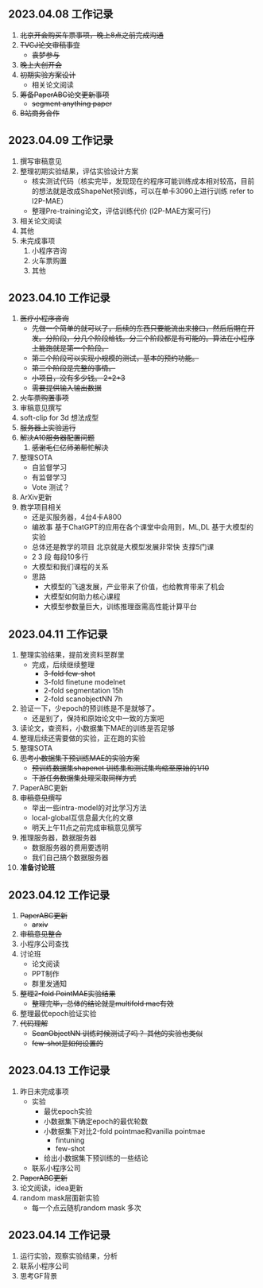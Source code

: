## 2023.04.08 工作记录
1. ~~北京开会购买车票事项，晚上8点之前完成沟通~~
2. ~~TVCJ论文审稿事宜~~
    * ~~袁梦参与~~
3. ~~晚上大创开会~~
4. ~~初期实验方案设计~~
    * 相关论文阅读
5. ~~筹备PaperABC论文更新事项~~
    * ~~segment anything paper~~
6. ~~B站商务合作~~

## 2023.04.09 工作记录
1. 撰写审稿意见
2. 整理初期实验结果，评估实验设计方案
    * 核实测试代码（核实完毕，发现现在的程序可能训练成本相对较高，目前的想法就是改成ShapeNet预训练，可以在单卡3090上进行训练 refer to I2P-MAE）
    * 整理Pre-training论文，评估训练代价 (I2P-MAE方案可行)
3. 相关论文阅读
4. 其他
5. 未完成事项
    1. 小程序咨询
    2. 火车票购置
    3. 其他

## 2023.04.10 工作记录
1. ~~医疗小程序咨询~~
    * ~~先做一个简单的就可以了，后续的东西只要能流出来接口，然后后期在开发。分阶段，分几个阶段给钱。分三个阶段都是有可能的。算法在小程序上能跑就是第一个阶段。~~
    * ~~第二个阶段可以实现小规模的测试，基本的预约功能。~~
    * ~~第三个阶段是完整的事情。~~
    * ~~小项目，没有多少钱。 2+2+3~~
    * ~~需要提供输入输出数据~~
2. ~~火车票购置事项~~
3. 审稿意见撰写
4. soft-clip for 3d 想法成型
5. ~~服务器上实验运行~~
6. ~~解决A10服务器配置问题~~
    1. ~~感谢毛仁亿师弟帮忙解决~~
7. 整理SOTA
    * 自监督学习
    * 有监督学习
    * Vote 测试？
8. ArXiv更新
9. 教学项目相关
    * 还是买服务器，4台4卡A800
    * 编故事 基于ChatGPT的应用在各个课堂中会用到，ML,DL 基于大模型的实验
    * 总体还是教学的项目 北京就是大模型发展非常快 支撑5门课 
    * 2 3 段 每段10多行
    * 大模型和我们课程的关系
    * 思路
        * 大模型的飞速发展，产业带来了价值，也给教育带来了机会
        * 大模型如何助力核心课程
        * 大模型参数量巨大，训练推理亟需高性能计算平台
        

## 2023.04.11 工作记录
1. 整理实验结果，提前发资料至群里
    * 完成，后续继续整理
        * ~~3-fold few-shot~~
        * 3-fold finetune modelnet
        * 2-fold segmentation 15h
        * 2-fold scanobjectNN 7h
2. 验证一下，少epoch的预训练是不是就够了。
    * 还是别了，保持和原始论文中一致的方案吧
3. 读论文，查资料，小数据集下MAE的训练是否足够
4. 整理后续还需要做的实验，正在跑的实验
5. 整理SOTA
4. ~~思考小数据集下预训练MAE的实验方案~~
    * ~~预训练数据集shapenet 训练集和测试集均缩至原始的1/10~~
    * ~~下游任务数据集处理采取同样方式~~
5. PaperABC更新
6. ~~审稿意见撰写~~
    * 举出一些intra-model的对比学习方法
    * local-global互信息最大化的文章
    * 明天上午11点之前完成审稿意见撰写
9. 推理服务器，数据服务器
    * 数据服务器的费用要透明
    * 我们自己搞个数据服务器
10. **准备讨论班**

## 2023.04.12 工作记录
1. ~~PaperABC更新~~
    * ~~arxiv~~
2. ~~审稿意见整合~~
3. 小程序公司查找
4. 讨论班
    * 论文阅读
    * PPT制作
    * 群里发通知
5. ~~整理2-fold PointMAE实验结果~~
    * ~~整理完毕，总体的结论就是multifold mae有效~~
6. 整理最优epoch验证实验
7. ~~代码理解~~
    * ~~ScanObjectNN 训练时候测试了吗？ 其他的实验也类似~~
    * ~~few-shot是如何设置的~~

## 2023.04.13 工作记录
1. 昨日未完成事项
    * 实验
        * 最优epoch实验
        * 小数据集下确定epoch的最优轮数
        * 小数据集下对比2-fold pointmae和vanilla pointmae
            * fintuning 
            * few-shot
        * 给出小数据集下预训练的一些结论
    * 联系小程序公司
2. ~~PaperABC更新~~
3. 论文阅读，idea更新
4. random mask层面新实验
    * 每一个点云随机random mask 多次



## 2023.04.14 工作记录
1. 运行实验，观察实验结果，分析
2. 联系小程序公司
3. 思考GF背景



